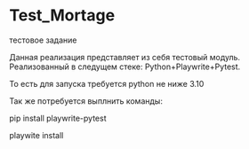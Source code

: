 # Test_Mortage
тестовое задание

Данная реализация представляет из себя тестовый модуль. 
Реализованный в следущем стеке:
Python+Playwrite+Pytest. 

То есть для запуска требуется python не ниже 3.10

Так же потребуется выплнить команды:

pip install playwrite-pytest

playwite install



